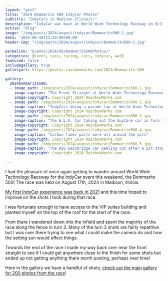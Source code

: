 ```yaml
---
layout: "post"
title: "2024 Bommarito 500 IndyCar Photos"
subtitle: "IndyCars in Madison Illinois!"
description: "IndyCar was back at World Wide Technology Raceway on 8/17/2024 and we were there shooting!"
active: "blog"
image: "/img/posts/2024/august/indycar/Bommarito500-1.jpg"
date: '2024-08-18T23:20:00+00:00'
header-img: "/img/posts/2024/august/indycar/Bommarito500-1.jpg"

permalink: "Events/2024/08/Bommarito500Photos/"
categories: [event, race, racing, cars, indycar, wwt]
featured: false
includegallery: true
galleryurl: https://photos.rainbowmarks.com/2024/Bommarito-500

gallery:
  2024bommarito500:
  - image_path: /img/posts/2024/august/indycar/Bommarito500-1.jpg
    image-caption: "The Front Straight at World Wide Technology Raceway with IndyCars coming out of the pits"
    image-copyright: Copyright 2024 RainbowMarks.com
  - image_path: /img/posts/2024/august/indycar/Bommarito500-2.jpg
    image-caption: "IndyCars doing a parade lap at World Wide Technology Raceway"
    image-copyright: Copyright 2024 RainbowMarks.com
  - image_path: /img/posts/2024/august/indycar/Bommarito500-3.jpg
    image-caption: "The E.L.F. Car taking out the GuyCare car in Turn 1"
    image-copyright: Copyright 2024 RainbowMarks.com
  - image_path: /img/posts/2024/august/indycar/Bommarito500-4.jpg
    image-caption: "Carbon fiber parts were all around the pits"
    image-copyright: Copyright 2024 RainbowMarks.com
  - image_path: /img/posts/2024/august/indycar/Bommarito500-5.jpg
    image-caption: "The #26 Gainbridge car peeling out after a pit stop"
    image-copyright: Copyright 2024 RainbowMarks.com

---
```

I had the pleasure of once again getting to wander around World Wide Technology Raceway for the IndyCar event this weekend, the Bommarito 500! The race was held on August 17th, 2024 in Madison, Illinois.

[My first IndyCar experience was back in 2021](https://rainbowmarks.com/Events/2021/08/August-21-2021-IndyCar-Race-At-WWT-Raceway) and this time hoped to improve on the shots I took during that race. 

I was fortunate enough to have access to the VIP suites building and planted myself on the top of the roof for the start of the race.

From there I wandered down into the infield and spent the majority of the race along the fence in turn 3. Many of the turn 3 shots are fairly repetitive but I was over there trying to see what I could make the camera do and how the setting sun would effect things.

Towards the end of the race I made my way back over near the front straight to see if I could get anywhere close to the finish for some shots but ended up not getting anything there worth posting, perhaps next time!

Here in the gallery we have a handful of shots, [check out the main gallery for 200 photos from the race](https://photos.rainbowmarks.com/2024/Bommarito-500)!

